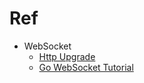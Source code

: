 # Ref

- WebSocket
    - [Http Upgrade](https://tutorialedge.net/golang/go-websocket-tutorial/)
    - [Go WebSocket Tutorial](https://golangbot.com/go-websocket-server/)